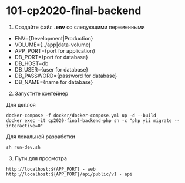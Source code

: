 # 101-cp2020-final-backend

1. Создайте файл **.env** со следующими переменными
* ENV={Development|Production}
* VOLUME={../app|data-volume}
* APP_PORT={port for application}
* DB_PORT={port for database}
* DB_HOST=db
* DB_USER={user for database}
* DB_PASSWORD={password for database}
* DB_NAME={name for database}

2. Запустите контейнер  

Для деплоя
```
docker-compose -f docker/docker-compose.yml up -d --build
docker exec -it cp2020-final-backend-php sh -c "php yii migrate --interactive=0"
```
Для локальной разработки
```
sh run-dev.sh
```

3. Пути для просмотра
```
http://localhost:${APP_PORT} - web
http://localhost:${APP_PORT}/api/public/v1 - api
```